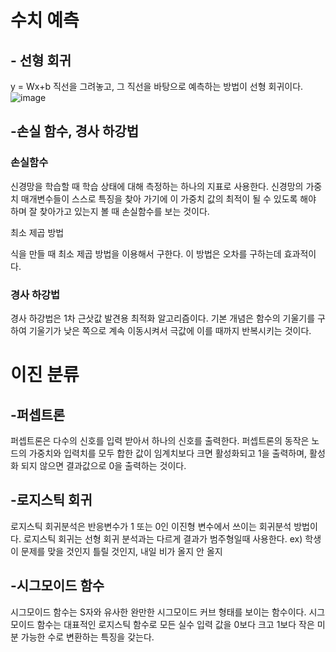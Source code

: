 # 수치 예측
## - 선형 회귀

y = Wx+b 직선을 그려놓고, 그 직선을 바탕으로 예측하는 방법이 선형 회귀이다.
![image](https://user-images.githubusercontent.com/57161820/68100970-7fc8c580-ff0e-11e9-8af4-01ca188d1332.png)

## -손실 함수, 경사 하강법

### 손실함수

신경망을 학습할 때 학습 상태에 대해 측정하는 하나의 지표로 사용한다. 신경망의 가중치 매개변수들이 스스로 특징을 찾아 가기에 이 가중치 값의 최적이 될 수 있도록 해야 하며 잘 찾아가고 있는지 볼 때 손실함수를 보는 것이다.

최소 제곱 방법

식을 만들 때 최소 제곱 방법을 이용해서 구한다. 이 방법은 오차를 구하는데 효과적이다.

### 경사 하강법

경사 하강법은 1차 근삿값 발견용 최적화 알고리즘이다. 기본 개념은 함수의 기울기를 구하여 기울기가 낮은 쪽으로 계속 이동시켜서 극값에 이를 때까지 반복시키는 것이다.

# 이진 분류
## -퍼셉트론

퍼셉트론은 다수의 신호를 입력 받아서 하나의 신호를 출력한다. 퍼셉트론의 동작은 노드의 가중치와 입력치를 모두 합한 값이 임계치보다 크면 활성화되고 1을 출력하며, 활성화 되지 않으면 결과값으로 0을 출력하는 것이다.

## -로지스틱 회귀
로지스틱 회귀분석은 반응변수가 1 또는 0인 이진형 변수에서 쓰이는 회귀분석 방법이다.
로지스틱 회귀는 선형 회귀 분석과는 다르게 결과가 범주형일때 사용한다.
ex) 학생이 문제를 맞을 것인지 틀릴 것인지, 내일 비가 올지 안 올지

## -시그모이드 함수
시그모이드 함수는 S자와 유사한 완만한 시그모이드 커브 형태를 보이는 함수이다.
시그모이드 함수는 대표적인 로지스틱 함수로 모든 실수 입력 값을 0보다 크고 1보다 작은 미분 가능한 수로 변환하는 특징을 갖는다.
